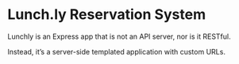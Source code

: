 # Lunch.ly Reservation System

Lunchly is an Express app that is not an API server, nor is it RESTful.

Instead, it’s a server-side templated application with custom URLs.
